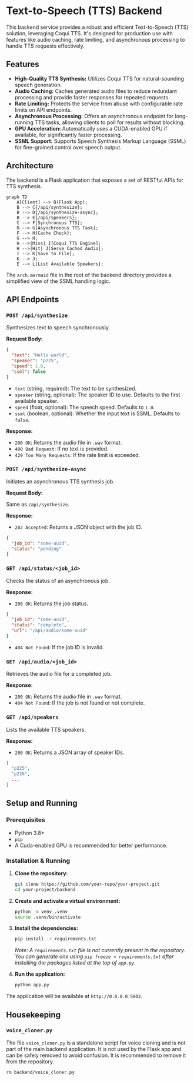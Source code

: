 # Text-to-Speech (TTS) Backend

This backend service provides a robust and efficient Text-to-Speech (TTS) solution, leveraging Coqui TTS. It's designed for production use with features like audio caching, rate limiting, and asynchronous processing to handle TTS requests effectively.

## Features

- **High-Quality TTS Synthesis:** Utilizes Coqui TTS for natural-sounding speech generation.
- **Audio Caching:** Caches generated audio files to reduce redundant processing and provide faster responses for repeated requests.
- **Rate Limiting:** Protects the service from abuse with configurable rate limits on API endpoints.
- **Asynchronous Processing:** Offers an asynchronous endpoint for long-running TTS tasks, allowing clients to poll for results without blocking.
- **GPU Acceleration:** Automatically uses a CUDA-enabled GPU if available, for significantly faster processing.
- **SSML Support:** Supports Speech Synthesis Markup Language (SSML) for fine-grained control over speech output.

## Architecture

The backend is a Flask application that exposes a set of RESTful APIs for TTS synthesis.

```mermaid
graph TD
    A[Client] --> B(Flask App);
    B --> C{/api/synthesize};
    B --> D{/api/synthesize-async};
    B --> E{/api/speakers};
    C --> F[Synchronous TTS];
    D --> G[Asynchronous TTS Task];
    F --> H{Cache Check};
    G --> H;
    H -->|Miss| I[Coqui TTS Engine];
    H -->|Hit| J[Serve Cached Audio];
    I --> K[Save to File];
    K --> J;
    E --> L[List Available Speakers];

```

The `arch.mermaid` file in the root of the backend directory provides a simplified view of the SSML handling logic.

## API Endpoints

### `POST /api/synthesize`

Synthesizes text to speech synchronously.

**Request Body:**

```json
{
  "text": "Hello world",
  "speaker": "p225",
  "speed": 1.0,
  "ssml": false
}
```

- `text` (string, required): The text to be synthesized.
- `speaker` (string, optional): The speaker ID to use. Defaults to the first available speaker.
- `speed` (float, optional): The speech speed. Defaults to `1.0`.
- `ssml` (boolean, optional): Whether the input text is SSML. Defaults to `false`.

**Response:**

- `200 OK`: Returns the audio file in `.wav` format.
- `400 Bad Request`: If no text is provided.
- `429 Too Many Requests`: If the rate limit is exceeded.

### `POST /api/synthesize-async`

Initiates an asynchronous TTS synthesis job.

**Request Body:**

Same as `/api/synthesize`.

**Response:**

- `202 Accepted`: Returns a JSON object with the job ID.

```json
{
  "job_id": "some-uuid",
  "status": "pending"
}
```

### `GET /api/status/<job_id>`

Checks the status of an asynchronous job.

**Response:**

- `200 OK`: Returns the job status.

```json
{
  "job_id": "some-uuid",
  "status": "complete",
  "url": "/api/audio/some-uuid"
}
```

- `404 Not Found`: If the job ID is invalid.

### `GET /api/audio/<job_id>`

Retrieves the audio file for a completed job.

**Response:**

- `200 OK`: Returns the audio file in `.wav` format.
- `404 Not Found`: If the job is not found or not complete.

### `GET /api/speakers`

Lists the available TTS speakers.

**Response:**

- `200 OK`: Returns a JSON array of speaker IDs.

```json
[
  "p225",
  "p226",
  ...
]
```

## Setup and Running

### Prerequisites

- Python 3.8+
- `pip`
- A Cuda-enabled GPU is recommended for better performance.

### Installation & Running

1.  **Clone the repository:**

    ```bash
    git clone https://github.com/your-repo/your-project.git
    cd your-project/backend
    ```

2.  **Create and activate a virtual environment:**

    ```bash
    python -m venv .venv
    source .venv/bin/activate
    ```

3.  **Install the dependencies:**

    ```bash
    pip install -r requirements.txt
    ```
    *Note: A `requirements.txt` file is not currently present in the repository. You can generate one using `pip freeze > requirements.txt` after installing the packages listed at the top of `app.py`.*

4.  **Run the application:**

    ```bash
    python app.py
    ```

The application will be available at `http://0.0.0.0:5002`.

## Housekeeping

### `voice_cloner.py`

The file `voice_cloner.py` is a standalone script for voice cloning and is not part of the main backend application. It is not used by the Flask app and can be safely removed to avoid confusion. It is recommended to remove it from the repository.

```bash
rm backend/voice_cloner.py
``` 